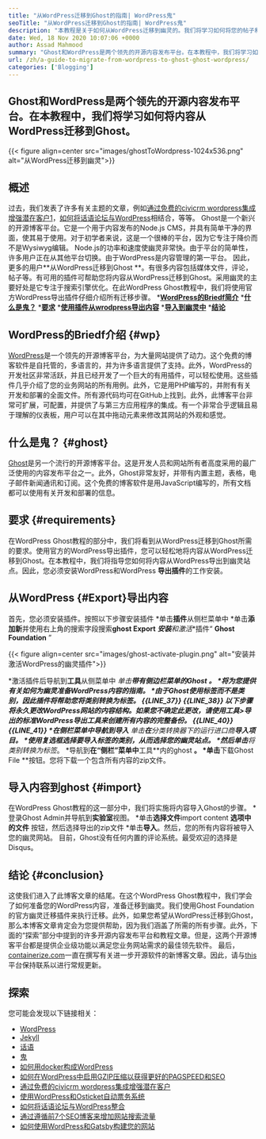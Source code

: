 ```yaml
---
title: "从WordPress迁移到Ghost的指南| WordPress鬼" 
seoTitle: "从WordPress迁移到Ghost的指南| WordPress鬼" 
description: "本教程是关于如何从WordPress迁移到幽灵的。我们将学习如何将您的帖子和页面从现有的WordPress网站迁移到幽灵。" 
date: Wed, 18 Nov 2020 10:07:06 +0000
author: Assad Mahmood
summary: "Ghost和WordPress是两个领先的开源内容发布平台。在本教程中，我们将学习如何将内容从WordPress迁移到Ghost。" 
url: /zh/a-guide-to-migrate-from-wordpress-to-ghost-ghost-wordpress/
categories: ['Blogging']
---
```


## Ghost和WordPress是两个领先的开源内容发布平台。在本教程中，我们将学习如何将内容从WordPress迁移到Ghost。

{{< figure align=center src="images/ghostToWordpress-1024x536.png" alt="从WordPress迁移到幽灵">}}


## 概述
过去，我们发表了许多有关主题的文章，例如[通过免费的civicrm wordpress集成增强潜在客户][1][1]，[如何将话语论坛与WordPress][2]相结合，等等。 Ghost是一个新兴的开源博客平台。它是一个用于内容发布的Node.js CMS，并具有简单干净的界面，使其易于使用。对于初学者来说，这是一个很棒的平台，因为它专注于降价而不是Wysiwyg编辑。 Node.js的功率和速度使幽灵非常快。由于平台的简单性，许多用户正在从其他平台切换。由于WordPress是内容管理的第一平台。
因此，更多的用户**从WordPress迁移到Ghost **。有很多内容包括媒体文件，评论，帖子等。有可用的插件可帮助您将内容从WordPress迁移到Ghost。采用幽灵的主要好处是它专注于搜索引擎优化。在此WordPress Ghost教程中，我们将使用官方WordPress导出插件仔细介绍所有迁移步骤。
  ***[WordPress的Briedf简介][3]** 
  ***[什么是鬼？][4]** 
  ***[要求][5]** 
  ***[使用插件从wrodpress导出内容][6]** 
  ***[导入到幽灵中][7]** 
  ***[结论][8]** 

## **WordPress的Briedf介绍**    {#wp}
[WordPress][9]是一个领先的开源博客平台，为大量网站提供了动力。这个免费的博客软件是自托管的，多语言的，并为许多语言提供了支持。此外，WordPress的开发社区非常活跃，并且已经开发了一个巨大的有用插件，可以轻松使用。这些插件几乎介绍了您的业务网站的所有用例。此外，它是用PHP编写的，并附有有关开发和部署的全面文件。所有源代码均可在GitHub上找到。此外，此博客平台非常可扩展，可配置，并提供了与第三方应用程序的集成。有一个非常合乎逻辑且易于理解的仪表板，用户可以在其中拖动元素来修改其网站的外观和感觉。

## **什么是鬼？**   {#ghost}
[Ghost][10]是另一个流行的开源博客平台。这是开发人员和网站所有者高度采用的最广泛使用的内容发布平台之一。此外，Ghost非常友好，并带有内置主题，表格，电子邮件新闻通讯和订阅。这个免费的博客软件是用JavaScript编写的，所有文档都可以使用有关开发和部署的信息。

## 要求 {#requirements}
在WordPress Ghost教程的部分中，我们将看到从WordPress迁移到Ghost所需的要求。使用官方的WordPress导出插件，您可以轻松地将内容从WordPress迁移到Ghost。在本教程中，我们将指导您如何将内容从WordPress导出到幽灵站点。因此，您必须安装WordPress和WordPress **导出插件**的工作安装。

## 从WordPress   {#Export}导出内容
首先，您必须安装插件。按照以下步骤安装插件
  *单击**插件**从侧栏菜单中
  *单击**添加新**并使用右上角的搜索字段搜索**ghost Export** 
  ***安装**和**激活**插件“ **Ghost Foundation** ”

{{< figure align=center src="images/ghost-activate-plugin.png" alt="安装并激活WordPress的幽灵插件">}}

  *激活插件后导航到**工具**从侧菜单中
  *单击**带有侧边栏菜单的Ghost **。
  *将为您提供有关如何为幽灵准备WordPress内容的指南。
  *由于Ghost使用标签而不是类别，因此插件将帮助您将类别转换为标签。
{{_LINE_37_}}
{{_LINE_38_}}
    以下步骤将永久更改WordPress网站的内容结构。如果您不确定此更改，请使用工具>导出的标准WordPress导出工具来创建所有内容的完整备份。
{{_LINE_40_}}
{{_LINE_41_}}
  *在侧栏菜单中导航到**导入**
  *单击**在**分类转换器下的运行进口商**导入项目。
  *使用复选框选择要导入标签的类别，从而选择您的幽灵站点。
  *然后单击**将类别转换为标签**。
  *导航到**在“侧栏”菜单中**工具**内的ghost **。
  *单击**下载Ghost File **按钮。您将下载一个包含所有内容的zip文件。

## 导入内容到ghost   {#import}
在WordPress Ghost教程的这一部分中，我们将实施将内容导入Ghost的步骤。
  *登录Ghost Admin并导航到**实验室**视图。
  *单击**选择文件**import content **选项中的文件** 按钮，然后选择导出的zip文件
  *单击**导入**。然后，您的所有内容将被导入您的幽灵网站。
目前，Ghost没有任何内置的评论系统。最受欢迎的选择是Disqus。

## 结论 {#conclusion}
这使我们进入了此博客文章的结尾。在这个WordPress Ghost教程中，我们学会了如何准备您的WordPress内容，准备迁移到幽灵。我们使用Ghost Foundation的官方幽灵迁移插件来执行迁移。此外，如果您希望从WordPress迁移到Ghost，那么本博客文章肯定会为您提供帮助，因为我们涵盖了所需的所有步骤。此外，下面的“探索”部分中提到的许多开源内容发布平台和教程文章。但是，这两个开源博客平台都是提供企业级功能以满足您业务网站需求的最佳领先软件。
最后，[containerize.com][11]一直在撰写有关进一步开源软件的新博客文章。因此，请与[this][12]平台保持联系以进行常规更新。

## 探索
您可能会发现以下链接相关：
  * [WordPress][9]
  * [Jekyll][13]
  * [话语][14]
  * [鬼][10]
  * [如何用docker构成WordPress][15]
  * [如何在WordPress中启用GZIP压缩以获得更好的PAGSPEED和SEO][16]
  * [通过免费的civicrm wordpress集成增强潜在客户][1]
  * [使用WordPress和Osticket自动票务系统][17]
  * [如何将话语论坛与WordPress整合][2]
  * [通过遵循前7个SEO博客来增加网站搜索流量][18]
  * [如何使用WordPress和Gatsby构建您的网站][19]

  
[1]: https://blog.containerize.com/blogging/civicrm-wordpress-integration-wordpress-tutorial/
[2]: https://blog.containerize.com/blogging/how-to-integrate-discourse-forum-with-wordpress/
[3]: #wp
[4]: #ghost
[5]: #requirements
[6]: #export
[7]: #import
[8]: #conclusion
[9]: https://products.containerize.com/blogging/wordpress/
[10]: https://products.containerize.com/blogging/ghost/
[11]: https://www.containerize.com/
[12]: https://blog.containerize.com/
[13]: https://products.containerize.com/blogging/jekyll/
[14]: https://products.containerize.com/discussion-forum/discourse/
[15]: https://blog.containerize.com/blogging/how-to-dockerize-wordpress-docker-wordpress/
[16]: https://blog.containerize.com/blogging/how-to-enable-gzip-compression-in-wordpress-gzip-wordpress/
[17]: https://blog.containerize.com/blogging/automate-ticketing-system-using-wordpress-and-osticket/
[18]: https://blog.containerize.com/blogging/increase-website-search-traffic-by-following-top-7-seo-blogs/
[19]: https://blog.containerize.com/blogging/how-does-gatsby-integrate-with-wordpress-gatsby-wordpress/
